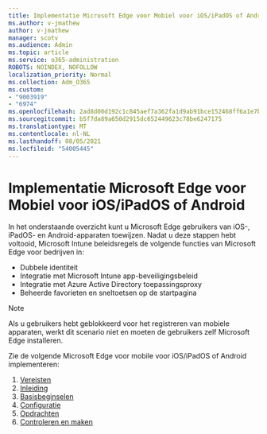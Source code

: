 ```yaml
---
title: Implementatie Microsoft Edge voor Mobiel voor iOS/iPadOS of Android
ms.author: v-jmathew
author: v-jmathew
manager: scotv
ms.audience: Admin
ms.topic: article
ms.service: o365-administration
ROBOTS: NOINDEX, NOFOLLOW
localization_priority: Normal
ms.collection: Adm_O365
ms.custom:
- "9003919"
- "6974"
ms.openlocfilehash: 2ad8d00d192c1c845aef7a362fa1d9ab91bce152468ff6a1e7bf6ad9250eb5c1
ms.sourcegitcommit: b5f7da89a650d2915dc652449623c78be6247175
ms.translationtype: MT
ms.contentlocale: nl-NL
ms.lasthandoff: 08/05/2021
ms.locfileid: "54005445"
---
```

# <a name="deploy-microsoft-edge-for-mobile-for-iosipados-or-android"></a>Implementatie Microsoft Edge voor Mobiel voor iOS/iPadOS of Android

In het onderstaande overzicht kunt u Microsoft Edge gebruikers van iOS-, iPadOS- en Android-apparaten toewijzen. Nadat u deze stappen hebt voltooid, Microsoft Intune beleidsregels de volgende functies van Microsoft Edge voor bedrijven in:

- Dubbele identiteit
- Integratie met Microsoft Intune app-beveiligingsbeleid
- Integratie met Azure Active Directory toepassingsproxy
- Beheerde favorieten en sneltoetsen op de startpagina

> [!NOTE]
> Als u gebruikers hebt geblokkeerd voor het registreren van mobiele apparaten, werkt dit scenario niet en moeten de gebruikers zelf Microsoft Edge installeren.

Zie de volgende Microsoft Edge voor mobile voor iOS/iPadOS of Android implementeren:

1. [Vereisten](https://go.microsoft.com/fwlink/?linkid=2133027)
2. [Inleiding](https://go.microsoft.com/fwlink/?linkid=2133520)
3. [Basisbeginselen](https://go.microsoft.com/fwlink/?linkid=2133421)
4. [Configuratie](https://go.microsoft.com/fwlink/?linkid=2133521)
5. [Opdrachten](https://go.microsoft.com/fwlink/?linkid=2132869)
6. [Controleren en maken](https://go.microsoft.com/fwlink/?linkid=2133522)
